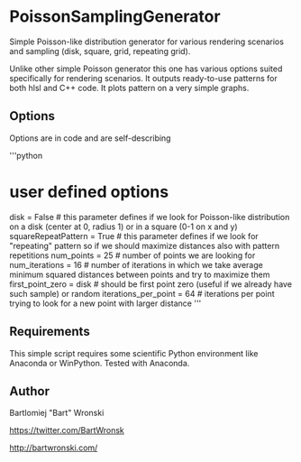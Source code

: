 PoissonSamplingGenerator
========================

Simple Poisson-like distribution generator for various rendering scenarios and sampling (disk, square, grid, repeating grid).

Unlike other simple Poisson generator this one has various options suited specifically for rendering scenarios.
It outputs ready-to-use patterns for both hlsl and C++ code.
It plots pattern on a very simple graphs.

## Options

Options are in code and are self-describing

'''python
# user defined options
disk = False                # this parameter defines if we look for Poisson-like distribution on a disk (center at 0, radius 1) or in a square (0-1 on x and y)
squareRepeatPattern = True  # this parameter defines if we look for "repeating" pattern so if we should maximize distances also with pattern repetitions
num_points = 25             # number of points we are looking for
num_iterations = 16         # number of iterations in which we take average minimum squared distances between points and try to maximize them
first_point_zero = disk     # should be first point zero (useful if we already have such sample) or random
iterations_per_point = 64   # iterations per point trying to look for a new point with larger distance
'''

## Requirements

This simple script requires some scientific Python environment like Anaconda or WinPython. Tested with Anaconda.

## Author
Bartlomiej "Bart" Wronski

https://twitter.com/BartWronsk

http://bartwronski.com/
